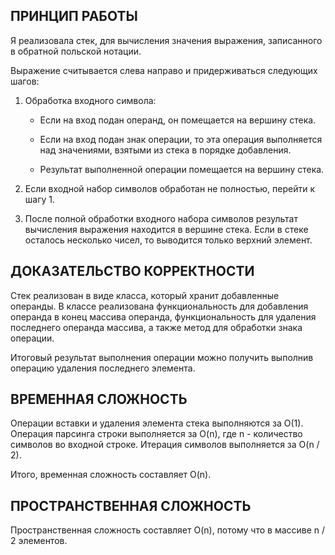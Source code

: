 ## ПРИНЦИП РАБОТЫ

Я реализовала стек, для вычисления значения выражения, записанного в обратной польской нотации.

Выражение считывается слева направо и придерживаться следующих шагов:

1. Обработка входного символа:

    - Если на вход подан операнд, он помещается на вершину стека.

    - Если на вход подан знак операции, то эта операция выполняется над значениями, взятыми из стека в порядке добавления.

    - Результат выполненной операции помещается на вершину стека.

2. Если входной набор символов обработан не полностью, перейти к шагу 1.

3. После полной обработки входного набора символов результат вычисления выражения находится в вершине стека. Если в стеке осталось несколько чисел, то выводится только верхний элемент.

## ДОКАЗАТЕЛЬСТВО КОРРЕКТНОСТИ

Стек реализован в виде класса, который хранит добавленные операнды. В классе реализована функциональность для добавления операнда в конец массива операнда, функциональность для удаления последнего операнда массива, а также метод для обработки знака операции.

Итоговый результат выполнения операции можно получить выполнив операцию удаления последнего элемента.

## ВРЕМЕННАЯ СЛОЖНОСТЬ

Операции вставки и удаления элемента стека выполняются за O(1). Операция парсинга строки выполняется за O(n), где n - количество символов во входной строке. Итерация символов выполняется за O(n / 2).

Итого, временная сложность составляет O(n).

## ПРОСТРАНСТВЕННАЯ СЛОЖНОСТЬ

Пространственная сложность составляет O(n), потому что в массиве n / 2 элементов.
